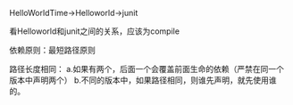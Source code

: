HelloWorldTime->Helloworld->junit

看Helloworld和junit之间的关系，应该为compile

依赖原则：最短路径原则

路径长度相同：
	a.如果有两个，后面一个会覆盖前面生命的依赖（严禁在同一个版本中声明两个）
	b.不同的版本中，如果路径相同，则谁先声明，就先使用谁的。
	
	
	
	